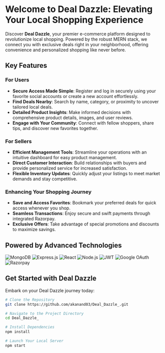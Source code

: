 # Welcome to Deal Dazzle: Elevating Your Local Shopping Experience

Discover **Deal Dazzle**, your premier e-commerce platform designed to revolutionize local shopping. Powered by the robust MERN stack, we connect you with exclusive deals right in your neighborhood, offering convenience and personalized shopping like never before.

## Key Features

### For Users
- **Secure Access Made Simple**: Register and log in securely using your favorite social accounts or create a new account effortlessly.
- **Find Deals Nearby**: Search by name, category, or proximity to uncover tailored local deals.
- **Detailed Product Insights**: Make informed decisions with comprehensive product details, images, and user reviews.
- **Engage with Your Community**: Connect with fellow shoppers, share tips, and discover new favorites together.

### For Sellers
- **Efficient Management Tools**: Streamline your operations with an intuitive dashboard for easy product management.
- **Direct Customer Interaction**: Build relationships with buyers and provide personalized service for increased satisfaction.
- **Flexible Inventory Updates**: Quickly adjust your listings to meet market demands and stay competitive.

### Enhancing Your Shopping Journey
- **Save and Access Favorites**: Bookmark your preferred deals for quick access whenever you shop.
- **Seamless Transactions**: Enjoy secure and swift payments through integrated Razorpay.
- **Exclusive Offers**: Take advantage of special promotions and discounts to maximize savings.

## Powered by Advanced Technologies

![MongoDB](https://img.shields.io/badge/MongoDB-47A248.svg?style=for-the-badge&logo=mongodb&logoColor=white)
![Express.js](https://img.shields.io/badge/Express.js-000000.svg?style=for-the-badge&logo=express&logoColor=white)
![React](https://img.shields.io/badge/React-61DAFB.svg?style=for-the-badge&logo=react&logoColor=white)
![Node.js](https://img.shields.io/badge/Node.js-339933.svg?style=for-the-badge&logo=node.js&logoColor=white)
![JWT](https://img.shields.io/badge/JWT-000000.svg?style=for-the-badge&logo=json-web-tokens&logoColor=white)
![Google OAuth](https://img.shields.io/badge/Google_OAuth-4285F4.svg?style=for-the-badge&logo=google&logoColor=white)
![Razorpay](https://img.shields.io/badge/Razorpay-339933.svg?style=for-the-badge&logo=razorpay&logoColor=white)

## Get Started with Deal Dazzle

Embark on your Deal Dazzle journey today:

```bash
# Clone the Repository
git clone https://github.com/akanand03/Deal_Dazzle_.git

# Navigate to the Project Directory
cd Deal_Dazzle_

# Install Dependencies
npm install

# Launch Your Local Server
npm start
